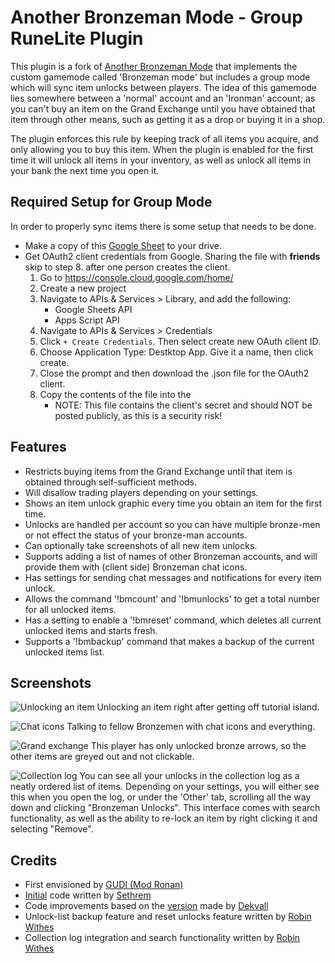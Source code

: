 # Another Bronzeman Mode - Group RuneLite Plugin
This plugin is a fork of [Another Bronzeman Mode](https://github.com/CodePanter/another-bronzeman-mode) that implements the custom gamemode called 'Bronzeman mode' but includes a group mode which will sync item unlocks between players.
The idea of this gamemode lies somewhere between a 'normal' account and an 'Ironman' account; as you can't buy an item on the Grand Exchange until you have obtained that item through other means, such as getting it as a drop or buying it in a shop.

The plugin enforces this rule by keeping track of all items you acquire, and only allowing you to buy this item.
When the plugin is enabled for the first time it will unlock all items in your inventory, as well as unlock all items in your bank the next time you open it.

## Required Setup for Group Mode
In order to properly sync items there is some setup that needs to be done.
- Make a copy of this [Google Sheet](https://docs.google.com/spreadsheets/d/1Lv042kwyM-ncEzY63ur2T2ePBvaju3Llpo4EgOGu4PQ/) to your drive.
- Get OAuth2 client credentials from Google. Sharing the file with **friends** skip to step 8. after one person creates the client.
    1. Go to https://console.cloud.google.com/home/
    2. Create a new project
    3. Navigate to APIs & Services > Library, and add the following:
        - Google Sheets API
        - Apps Script API
    4. Navigate to APIs & Services > Credentials
    5. Click `+ Create Credentials`. Then select create new OAuth client ID.
    6. Choose Application Type: Destktop App. Give it a name, then click create.
    7. Close the prompt and then download the .json file for the OAuth2 client.
    8. Copy the contents of the file into the
        - NOTE: This file contains the client's secret and should NOT be posted publicly, as this is a security risk!

## Features

- Restricts buying items from the Grand Exchange until that item is obtained through self-sufficient methods.
- Will disallow trading players depending on your settings.
- Shows an item unlock graphic every time you obtain an item for the first time.
- Unlocks are handled per account so you can have multiple bronze-men or not effect the status of your bronze-man accounts.
- Can optionally take screenshots of all new item unlocks.
- Supports adding a list of names of other Bronzeman accounts, and will provide them with (client side) Bronzeman chat icons.
- Has settings for sending chat messages and notifications for every item unlock.
- Allows the command '!bmcount' and '!bmunlocks' to get a total number for all unlocked items.
- Has a setting to enable a '!bmreset' command, which deletes all current unlocked items and starts fresh.
- Supports a '!bmbackup' command that makes a backup of the current unlocked items list.

## Screenshots

![Unlocking an item](https://i.imgur.com/odE4nVo.png)
Unlocking an item right after getting off tutorial island.

![Chat icons](https://i.imgur.com/D8Zl6Ss.png)
Talking to fellow Bronzemen with chat icons and everything.

![Grand exchange](https://i.imgur.com/lTd0I6P.png)
This player has only unlocked bronze arrows, so the other items are greyed out and not clickable.

![Collection log](https://i.imgur.com/6ae3Qml.png)
You can see all your unlocks in the collection log as a neatly ordered list of items.
Depending on your settings, you will either see this when you open the log, or under the 'Other' tab, scrolling all the way down and clicking "Bronzeman Unlocks".
This interface comes with search functionality, as well as the ability to re-lock an item by right clicking it and selecting "Remove".

## Credits

- First envisioned by [GUDI (Mod Ronan)](https://www.youtube.com/watch?v=GFNfa2saOJg)
- [Initial](https://github.com/sethrem/bronzeman) code written by [Sethrem](https://github.com/sethrem)
- Code improvements based on the [version](https://github.com/dekvall/bronzeman-mode) made by [Dekvall](https://github.com/dekvall)
- Unlock-list backup feature and reset unlocks feature written by [Robin Withes](https://github.com/robinwithes)
- Collection log integration and search functionality written by [Robin Withes](https://github.com/robinwithes)
